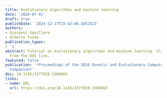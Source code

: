 ```yaml
---
title: Evolutionary algorithms and machine learning
date: '2020-07-01'
draft: true
publishDate: '2024-12-17T15:42:00.165242Z'
authors:
- Giovanni Squillero
- Alberto Tonda
publication_types:
- '1'
abstract: Tutorial on evolutionary algorithms and machine learning. Slides are available
  from the DOI link.
featured: false
publication: '*Proceedings of the 2020 Genetic and Evolutionary Computation Conference
  Companion*'
doi: 10.1145/3377929.3389863
links:
- name: URL
  url: https://doi.org/10.1145/3377929.3389863
---
```


